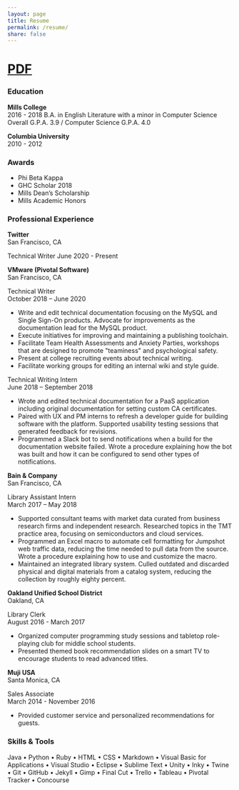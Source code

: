 ```yaml
---
layout: page
title: Resume
permalink: /resume/
share: false
---
```

# <a href="/downloads/resume.pdf" class="btn" download="Rae Davis - Resume">PDF</a>

### Education

**Mills College**  
2016 - 2018
B.A. in English Literature with a minor in Computer Science
Overall G.P.A. 3.9 / Computer Science G.P.A. 4.0

**Columbia University**  
2010 - 2012

### Awards

+ Phi Beta Kappa   
+ GHC Scholar 2018
+ Mills Dean’s Scholarship    
+ Mills Academic Honors   

### Professional Experience 

**Twitter**  
San Francisco, CA

Technical Writer
June 2020 - Present

**VMware (Pivotal Software)**  
San Francisco, CA    

Technical Writer     
October 2018 – June 2020

+ Write and edit technical documentation focusing on the MySQL and Single Sign-On products.
  Advocate for improvements as the documentation lead for the MySQL product.
+ Execute initiatives for improving and maintaining a publishing toolchain. 
+ Facilitate Team Health Assessments and Anxiety Parties, workshops that are designed to promote "teaminess" and psychological safety.
+ Present at college recruiting events about technical writing.
+ Facilitate working groups for editing an internal wiki and style guide.

Technical Writing Intern    
June 2018 – September 2018   

+ Wrote and edited technical documentation for a PaaS application including original documentation for setting custom CA certificates.
+ Paired with UX and PM interns to refresh a developer guide for building software with the platform. Supported usability testing sessions that generated feedback for revisions.
+ Programmed a Slack bot to send notifications when a build for the documentation website failed.
 Wrote a procedure explaining how the bot was built and how it can be configured to send other types of notifications.

**Bain & Company**                                                               
San Francisco, CA   

Library Assistant Intern     
March 2017 – May 2018   

+ Supported consultant teams with market data curated from business research firms and independent research.
Researched topics in the TMT practice area, focusing on semiconductors and cloud services.       
+ Programmed an Excel macro to automate cell formatting for Jumpshot web traffic data, reducing the time needed to pull data from the source.
Wrote a procedure explaining how to use and customize the macro.
+ Maintained an integrated library system.
Culled outdated and discarded physical and digital materials from a catalog system, reducing the collection by roughly eighty percent.       

**Oakland Unified School District**                                       
Oakland, CA    

Library Clerk     
August 2016 - March 2017  

+ Organized computer programming study sessions and tabletop role-playing club for middle school students.
+ Presented themed book recommendation slides on a smart TV to encourage students to read advanced titles.

**Muji USA**                                                                                               
Santa Monica, CA

Sales Associate    
March 2014 - November 2016  

+ Provided customer service and personalized recommendations for guests.

### Skills & Tools   
Java &bull; Python &bull; Ruby &bull; HTML &bull; CSS &bull; Markdown &bull; Visual Basic for Applications &bull; Visual Studio &bull; Eclipse &bull; Sublime Text &bull; Unity &bull; Inky &bull; Twine &bull; Git &bull; GitHub &bull; Jekyll &bull; Gimp &bull; Final Cut &bull; Trello &bull; Tableau &bull; Pivotal Tracker &bull; Concourse     